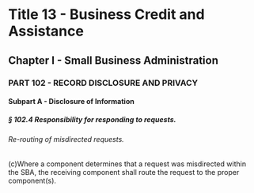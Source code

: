 
# Title 13 - Business Credit and Assistance
## Chapter I - Small Business Administration
### PART 102 - RECORD DISCLOSURE AND PRIVACY
#### Subpart A - Disclosure of Information
##### § 102.4 Responsibility for responding to requests.
###### Re-routing of misdirected requests.

(c)Where a component determines that a request was misdirected within the SBA, the receiving component shall route the request to the proper component(s).
